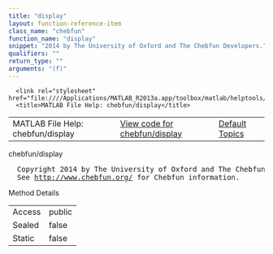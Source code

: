 ```yaml
---
title: "display"
layout: function-reference-item
class_name: "chebfun"
function_name: "display"
snippet: "2014 by The University of Oxford and The Chebfun Developers."
qualifiers: ""
return_type: ""
arguments: "(f)"
---
```


<html>
   <head>
      <meta http-equiv="Content-Type" content="text/html; charset=utf-8">
   
      <link rel="stylesheet" href="file:////Applications/MATLAB_R2013a.app/toolbox/matlab/helptools/private/helpwin.css">
      <title>MATLAB File Help: chebfun/display</title>
   </head>
   <body>
      <!--Single-page help-->
      <table border="0" cellspacing="0" width="100%">
         <tr class="subheader">
            <td class="headertitle">MATLAB File Help: chebfun/display</td>
            <td class="subheader-left"><a href="matlab:edit chebfun/display">View code for chebfun/display</a></td>
            <td class="subheader-right"><a href="matlab:helpwin">Default Topics</a></td>
         </tr>
      </table>
      <div class="title">chebfun/display</div>
      <div class="helptext"><pre><!--helptext -->  Copyright 2014 by The University of Oxford and The Chebfun Developers. 
  See <a href="http://www.chebfun.org/">http://www.chebfun.org/</a> for Chebfun information.</pre></div><!--after help -->
      <!--Method-->
      <div class="sectiontitle">Method Details</div>
      <table class="class-details">
         <tr>
            <td class="class-detail-label">Access</td>
            <td>public</td>
         </tr>
         <tr>
            <td class="class-detail-label">Sealed</td>
            <td>false</td>
         </tr>
         <tr>
            <td class="class-detail-label">Static</td>
            <td>false</td>
         </tr>
      </table>
   </body>
</html>
